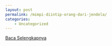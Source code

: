 ```yaml
---
layout: post
permalink: /mimpi-diintip-orang-dari-jendela/
categories:
    - Uncategorized
---
```


[Baca Selengkapnya](/04)